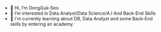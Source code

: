 - 👋 Hi, I’m DongGuk-Seo
- 👀 I’m interested in Data Analyst/Data Science/A.I And Back-End Skills
- 🌱 I'm currently learning about DB, Data Analyst and some Back-End skills by entering an academy.

<!---
DongGuk-Seo/DongGuk-Seo is a ✨ special ✨ repository because its `README.md` (this file) appears on your GitHub profile.
You can click the Preview link to take a look at your changes.
--->
